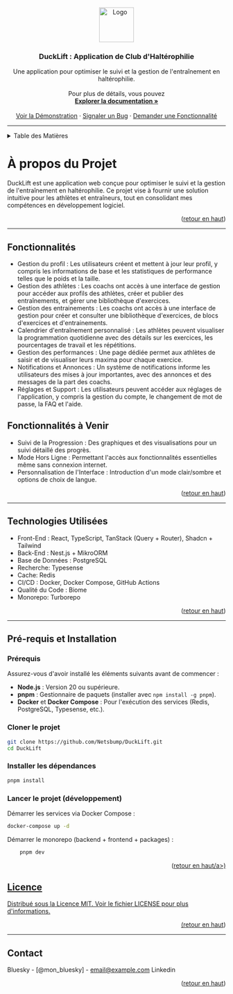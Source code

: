 <a name="readme-top"></a>

<!-- LOGO DU PROJET -->
<br />
<div align="center">
  <a href="https://github.com/Netsbump/DuckLift">
    <img src="chemin-vers-votre-logo-si-disponible" alt="Logo" width="80" height="80">
  </a>
<h3 align="center">DuckLift : Application de Club d'Haltérophilie</h3>
  <p align="center">
    Une application pour optimiser le suivi et la gestion de l'entraînement en haltérophilie.
    <br />
    <br />
    Pour plus de détails, vous pouvez 
    <br />
    <a href="https://github.com/Netsbump/duckLift/wiki"><strong>Explorer la documentation »</strong></a>
    <br />
    <br />
    <a href="https://ducklift.sten-lvs.com">Voir la Démonstration</a>
    ·
    <a href="https://github.com/Netsbump/DuckLift/issues">Signaler un Bug</a>
    ·
    <a href="https://github.com/Netsbump/DuckLift/pulls">Demander une Fonctionnalité</a>
  </p>
</div>

***

<!-- TABLE DES MATIÈRES -->
<details>
  <summary>Table des Matières</summary>
  <ol>
    <li><a href="#description-du-projet">A propos du projet</a></li>
    <li><a href="#fonctionnalites">Fonctionnalités</a></li>
    <li><a href="#technologies-utilisees">Technologies Utilisées</a></li>
    <li><a href="#prerequis">Pré-requis</a></li>
    <li><a href="#licence">Licence</a></li>
    <li><a href="#contact">Contact</a></li>
    <!-- Ajoutez d'autres sections selon vos besoins -->
  </ol>
</details>

<!-- A PROPOS DU PROJET -->
<p id="description-du-projet"></p>

# À propos du Projet

DuckLift est une application web conçue pour optimiser le suivi et la gestion de l'entraînement en haltérophilie. Ce projet vise à fournir une solution intuitive pour les athlètes et entraîneurs, tout en consolidant mes compétences en développement logiciel.

<p align="right">(<a href="#readme-top">retour en haut</a>)</p>

***

<!-- FONCTIONNALITES -->
<p id="fonctionnalites"></p>

## Fonctionnalités

- Gestion du profil : Les utilisateurs créent et mettent à jour leur profil, y compris les informations de base et les statistiques de performance telles que le poids et la taille.
- Gestion des athlètes : Les coachs ont accès à une interface de gestion pour accéder aux profils des athlètes, créer et publier des entraînements, et gérer une bibliothèque d'exercices.
- Gestion des entrainements : Les coachs ont accès à une interface de gestion pour créer et consulter une bibliothèque d'exercices, de blocs d'exercices et d'entrainements.
- Calendrier d'entraînement personnalisé : Les athlètes peuvent visualiser la programmation quotidienne avec des détails sur les exercices, les pourcentages de travail et les répétitions.
- Gestion des performances : Une page dédiée permet aux athlètes de saisir et de visualiser leurs maxima pour chaque exercice.
- Notifications et Annonces : Un système de notifications informe les utilisateurs des mises à jour importantes, avec des annonces et des messages de la part des coachs.
- Réglages et Support : Les utilisateurs peuvent accéder aux réglages de l'application, y compris la gestion du compte, le changement de mot de passe, la FAQ et l'aide.

## Fonctionnalités à Venir

- Suivi de la Progression : Des graphiques et des visualisations pour un suivi détaillé des progrès.
- Mode Hors Ligne : Permettant l'accès aux fonctionnalités essentielles même sans connexion internet.
- Personnalisation de l'Interface : Introduction d'un mode clair/sombre et options de choix de langue.

<p align="right">(<a href="#readme-top">retour en haut</a>)</p>

***

<!-- TECHNOLOGIES UTILISEES -->
<p id="technologies-utilisees"></p>

## Technologies Utilisées

- Front-End : React, TypeScript, TanStack (Query + Router), Shadcn + Tailwind
- Back-End : Nest.js + MikroORM 
- Base de Données : PostgreSQL
- Recherche: Typesense
- Cache: Redis
- CI/CD : Docker, Docker Compose, GitHub Actions
- Qualité du Code : Biome
- Monorepo: Turborepo

<p align="right">(<a href="#readme-top">retour en haut</a>)</p>

***

<!-- PRE-REQUIS -->
<p id="prerequis"></p>

## Pré-requis et Installation

### Prérequis

Assurez-vous d'avoir installé les éléments suivants avant de commencer :

- **Node.js** : Version 20 ou supérieure.
- **pnpm** : Gestionnaire de paquets (installer avec `npm install -g pnpm`).
- **Docker** et **Docker Compose** : Pour l'exécution des services (Redis, PostgreSQL, Typesense, etc.).

### Cloner le projet

```bash
git clone https://github.com/Netsbump/DuckLift.git
cd DuckLift
```

### Installer les dépendances

```bash
pnpm install
```

### Lancer le projet (développement)

Démarrer les services via Docker Compose :

```bash
docker-compose up -d
```

Démarrer le monorepo (backend + frontend + packages) :

```bash
    pnpm dev
```

<p align="right">(<a href="#readme-top">retour en haut/a>)</p>

<!-- LICENCE -->
<p id="licence"></p>

## Licence

Distribué sous la Licence MIT. Voir le fichier LICENSE pour plus d'informations.
<p align="right">(<a href="#readme-top">retour en haut</a>)</p>

***

<!-- CONTACT -->
<p id="contact"></p>

## Contact

Bluesky - [@mon_bluesky] - email@example.com
Linkedin 

<p align="right">(<a href="#readme-top">retour en haut</a>)</p>
